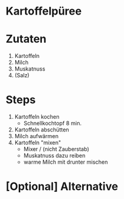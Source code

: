 # Kartoffelpüree

# Zutaten
1. Kartoffeln 
1. Milch
1. Muskatnuss
1. (Salz)

# Steps
1. Kartoffeln kochen
    - Schnellkochtopf 8 min.
1. Kartoffeln abschütten
1. Milch aufwärmen
1. Kartoffeln "mixen"
    - Mixer / (nicht Zauberstab)
    - Muskatnuss dazu reiben
    - warme Milch mit drunter mischen 


# [Optional] Alternative